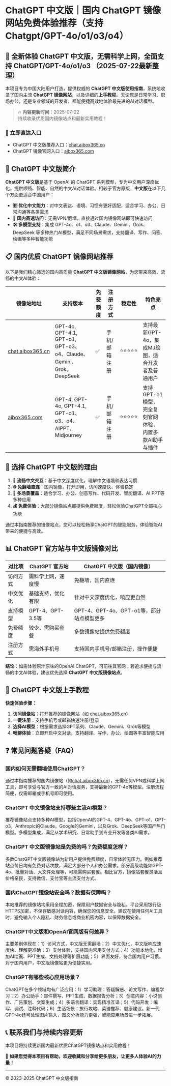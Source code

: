 # ChatGPT 中文版｜国内 ChatGPT 镜像网站免费体验推荐（支持 Chatgpt/GPT-4o/o1/o3/o4）

## 📢 全新体验 ChatGPT 中文版，无需科学上网，全面支持 ChatGPT/GPT-4o/o1/o3  （2025-07-22最新整理）

本项目专为中国大陆用户打造，提供权威的 **ChatGPT 中文版使用指南**，系统地收录了国内主流 **ChatGPT 镜像网站**，以及详细的**上手教程**。无论您是日常学习、职场办公，还是专业领域的开发者，都能便捷高效地体验最先进的AI对话模型。

> 🔥 **内容更新时间**：2025-07-22  
> 持续收录优质国内镜像站点和最新实用教程！

### 🚀 立即直达入口

- ChatGPT 中文版推荐入口：[chat.aibox365.cn](https://chat.aibox365.cn)
- ChatGPT 镜像官网入口：[aibox365.com](https://aibox365.com)

## 🤔 ChatGPT 中文版简介

**ChatGPT 中文版**是基于 OpenAI 的 ChatGPT 系列模型，专为中文用户深度优化，提供顺畅、智能、自然的中文AI对话体验。相较于官方原版，**中文版**在以下几个方面更适合中国用户：

- **🈶 优化中文能力**：对中文表达、语境、习惯有更好适配，适合学习、办公、日常沟通等各类需求
- **🚀 国内高速访问**：无需VPN/翻墙，直接通过国内镜像网站即可快速访问
- **🛠️ 多模型支持**：集成 GPT-4o、o1、o3、Claude、Gemini、Grok、DeepSeek 等多种热门AI模型，满足不同场景需求，支持翻译、写作、问答、绘画等多种智能功能

## 📋 国内优质 ChatGPT 镜像网站推荐

以下是我们精心筛选的国内高质量 **ChatGPT 中文版镜像网站**，为您带来高效、流畅的中文AI体验：

| 镜像站地址 | 支持版本 | 免费额度 | 注册方式 | 稳定性 | 特色亮点 |
|------------|----------|----------|----------|--------|----------|
| [chat.aibox365.cn](https://chat.aibox365.cn) | GPT-4o, GPT-4.1, GPT-o1, GPT-o3、o4、Claude、Gemini、Grok、DeepSeek | ✅ | 手机/邮箱注册 | ⭐⭐⭐⭐⭐ | 支持最新GPT-4o，集成MJ绘图，适合开发者及普通用户 |
| [aibox365.com](https://aibox365.com) | GPT-4, GPT-4o, GPT-4.1, GPT-o1、o3、o4、AIPPT、Midjourney | ✅ | 手机/邮箱注册 | ⭐⭐⭐⭐⭐ | 支持GPT-o1模型，完全复刻官网体验，内置多款AI助手与插件 |

## 🌟 选择 ChatGPT 中文版的理由

1. **📝 流畅中文交互**：基于中文深度优化，理解中文语境和表达习惯
2. **🌐 免翻墙直连**：国内镜像，打开即用，访问速度快、体验稳定
3. **🎯 多场景覆盖**：适合学习、办公、创意写作、代码开发、智能翻译、AI PPT等多种应用
4. **💰 免费体验**：大部分镜像站点都提供免费额度，轻松体验ChatGPT全部核心功能

通过本指南推荐的镜像站点，您可以轻松畅享ChatGPT的智能服务，体验智能AI带来的便捷与高效。

## 📊 ChatGPT 官方站与中文版镜像对比

| 对比项 | ChatGPT 官方站 | ChatGPT 中文版（国内镜像） |
|--------|---------------|----------------------------|
| 访问方式 | 需科学上网，速度慢 | 免翻墙，国内直连 |
| 中文优化 | 基础支持，优化有限 | 针对中文深度优化，响应更自然 |
| 支持模型 | GPT-4、GPT-3.5等 | GPT-4、GPT-4o、GPT-o1等，部分站点模型更多 |
| 免费额度 | 较少，需购买套餐 | 多数镜像站提供免费额度 |
| 注册方式 | 需海外手机号 | 支持国内手机号/邮箱注册，操作便捷 |

**结论**：如需体验原汁原味的OpenAI ChatGPT，可前往其官网；若追求便捷与流畅的中文AI体验，建议优先选择 **ChatGPT 中文版镜像站点**。

## 📝 ChatGPT 中文版上手教程

**快速体验步骤：**

1. **访问镜像站**：打开推荐的镜像网站（如 [chat.aibox365.cn](https://chat.aibox365.cn)）
2. **一键注册**：支持手机号或邮箱快速注册/登录
3. **选择AI模型**：根据需求选择GPT系列、Claude、Gemini、Grok等模型
4. **畅聊体验**：立即开启中文对话，支持翻译、写作、办公、绘图等丰富智能应用

## ❓ 常见问题答疑（FAQ）

### 国内如何无需翻墙使用ChatGPT？

通过本指南推荐的国内镜像站（如[chat.aibox365.cn](https://chat.aibox365.cn)），无需任何VPN或科学上网工具，即可享受与官方一致的AI对话服务，支持最新的GPT-4o等模型。注册流程简便，仅需邮箱或手机号即可使用。

### ChatGPT 中文镜像站支持哪些主流AI模型？

推荐镜像站点支持多种AI模型，包括OpenAI的GPT-4、GPT-4o、GPT-o1、GPT-o3，Anthropic的Claude，Google的Gemini，以及Grok、DeepSeek等国产热门模型。多模型集成，满足从学术研究、日常助手到专业开发等各类AI需求。

### ChatGPT 中文版镜像站是免费的吗？免费额度怎样？

多数ChatGPT中文版镜像站为新用户提供免费额度，日常体验无压力。例如推荐站点每日均有免费对话次数，满足大部分个人和办公需求。部分高级功能如GPT-4o、批量对话、大文件处理等，可能需购买套餐。相比官方，镜像站套餐灵活且价格亲民，支持微信、支付宝等主流支付方式。

### 国内ChatGPT镜像站安全吗？数据有保障吗？

本站推荐的镜像站均采用全程加密，保障用户数据安全与隐私。平台采用银行级HTTPS加密，不保存敏感对话内容，确保您的信息安全。建议在使用任何AI工具时，避免输入个人隐私、财务信息或商业机密内容，以保障数据安全。

### ChatGPT中文版和OpenAI官网版有何差异？

主要差别体现在：1）访问方式，中文版无需翻墙；2）中文优化，中文版响应速度快、理解更准确；3）支付体验，支持国内常用支付方式；4）功能本地化，增加AI绘画、PPT生成、文档处理等扩展功能；5）界面友好，符合国内用户习惯。对于国内用户，中文版镜像站更为便捷实用。

### ChatGPT有哪些核心应用场景？

ChatGPT在多个领域均有广泛应用：1）学习助理：答疑解惑、论文写作、编程学习；2）办公助手：邮件撰写、PPT生成、数据报告分析；3）创意内容：小说创作、广告策划、文案生成；4）多语言翻译：实现精准互译；5）代码开发：编写、调试、注释代码；6）生活场景：旅行攻略、菜谱推荐、健康建议。新一代GPT-4o还可处理图片输入，图文分析能力更强，智能应用场景进一步拓展。

## 📞 联系我们与持续内容更新

本项目将持续更新国内最新优质ChatGPT镜像站点和实用教程！

🌟 **如果您觉得本项目有帮助，欢迎收藏和分享给更多朋友，让更多人体验AI的力量！**

---

© 2023-2025 ChatGPT 中文版指南
